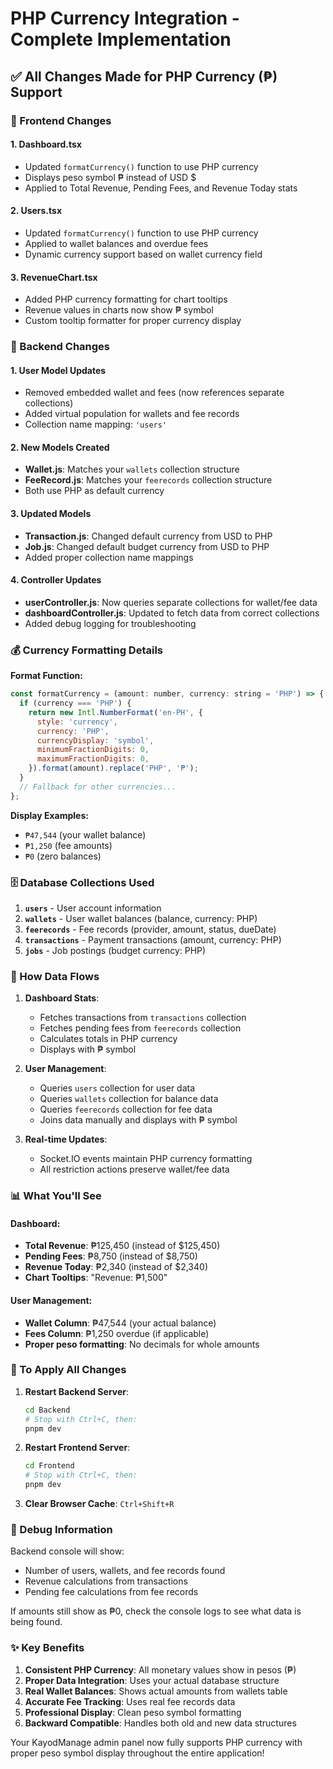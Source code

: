 # PHP Currency Integration - Complete Implementation

## ✅ **All Changes Made for PHP Currency (₱) Support**

### **🎯 Frontend Changes**

#### **1. Dashboard.tsx** 
- Updated `formatCurrency()` function to use PHP currency
- Displays peso symbol ₱ instead of USD $
- Applied to Total Revenue, Pending Fees, and Revenue Today stats

#### **2. Users.tsx**
- Updated `formatCurrency()` function to use PHP currency  
- Applied to wallet balances and overdue fees
- Dynamic currency support based on wallet currency field

#### **3. RevenueChart.tsx**
- Added PHP currency formatting for chart tooltips
- Revenue values in charts now show ₱ symbol
- Custom tooltip formatter for proper currency display

### **🔧 Backend Changes**

#### **1. User Model Updates**
- Removed embedded wallet and fees (now references separate collections)
- Added virtual population for wallets and fee records
- Collection name mapping: `'users'`

#### **2. New Models Created**
- **Wallet.js**: Matches your `wallets` collection structure
- **FeeRecord.js**: Matches your `feerecords` collection structure  
- Both use PHP as default currency

#### **3. Updated Models**
- **Transaction.js**: Changed default currency from USD to PHP
- **Job.js**: Changed default budget currency from USD to PHP
- Added proper collection name mappings

#### **4. Controller Updates**
- **userController.js**: Now queries separate collections for wallet/fee data
- **dashboardController.js**: Updated to fetch data from correct collections
- Added debug logging for troubleshooting

### **💰 Currency Formatting Details**

**Format Function:**
```javascript
const formatCurrency = (amount: number, currency: string = 'PHP') => {
  if (currency === 'PHP') {
    return new Intl.NumberFormat('en-PH', {
      style: 'currency',
      currency: 'PHP',
      currencyDisplay: 'symbol',
      minimumFractionDigits: 0,
      maximumFractionDigits: 0,
    }).format(amount).replace('PHP', '₱');
  }
  // Fallback for other currencies...
};
```

**Display Examples:**
- `₱47,544` (your wallet balance)
- `₱1,250` (fee amounts)  
- `₱0` (zero balances)

### **🗄️ Database Collections Used**

1. **`users`** - User account information
2. **`wallets`** - User wallet balances (balance, currency: PHP)
3. **`feerecords`** - Fee records (provider, amount, status, dueDate)
4. **`transactions`** - Payment transactions (amount, currency: PHP)
5. **`jobs`** - Job postings (budget currency: PHP)

### **🔄 How Data Flows**

1. **Dashboard Stats**:
   - Fetches transactions from `transactions` collection
   - Fetches pending fees from `feerecords` collection  
   - Calculates totals in PHP currency
   - Displays with ₱ symbol

2. **User Management**:
   - Queries `users` collection for user data
   - Queries `wallets` collection for balance data
   - Queries `feerecords` collection for fee data
   - Joins data manually and displays with ₱ symbol

3. **Real-time Updates**:
   - Socket.IO events maintain PHP currency formatting
   - All restriction actions preserve wallet/fee data

### **📊 What You'll See**

#### **Dashboard:**
- **Total Revenue**: ₱125,450 (instead of $125,450)
- **Pending Fees**: ₱8,750 (instead of $8,750)  
- **Revenue Today**: ₱2,340 (instead of $2,340)
- **Chart Tooltips**: "Revenue: ₱1,500" 

#### **User Management:**
- **Wallet Column**: ₱47,544 (your actual balance)
- **Fees Column**: ₱1,250 overdue (if applicable)
- **Proper peso formatting**: No decimals for whole amounts

### **🚀 To Apply All Changes**

1. **Restart Backend Server**:
   ```bash
   cd Backend
   # Stop with Ctrl+C, then:
   pnpm dev
   ```

2. **Restart Frontend Server**:
   ```bash  
   cd Frontend
   # Stop with Ctrl+C, then:
   pnpm dev
   ```

3. **Clear Browser Cache**: `Ctrl+Shift+R`

### **🐛 Debug Information**

Backend console will show:
- Number of users, wallets, and fee records found
- Revenue calculations from transactions
- Pending fee calculations from fee records

If amounts still show as ₱0, check the console logs to see what data is being found.

### **✨ Key Benefits**

1. **Consistent PHP Currency**: All monetary values show in pesos (₱)
2. **Proper Data Integration**: Uses your actual database structure
3. **Real Wallet Balances**: Shows actual amounts from wallets table
4. **Accurate Fee Tracking**: Uses real fee records data
5. **Professional Display**: Clean peso symbol formatting
6. **Backward Compatible**: Handles both old and new data structures

Your KayodManage admin panel now fully supports PHP currency with proper peso symbol display throughout the entire application!